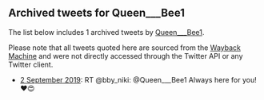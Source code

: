 ## Archived tweets for Queen___Bee1

The list below includes 1 archived tweets by
[Queen___Bee1](https://twitter.com/Queen___Bee1).

Please note that all tweets quoted here are sourced from the
[Wayback Machine](https://web.archive.org) and were not directly accessed through the Twitter API or
any Twitter client.

* [ 2 September 2019](https://web.archive.org/web/20190902033139/https://twitter.com/Queen___Bee1/status/1168365846533685248): RT @bby_niki: @Queen___Bee1 Always here for you! ♥️😍 <!--1168365846533685248-->
